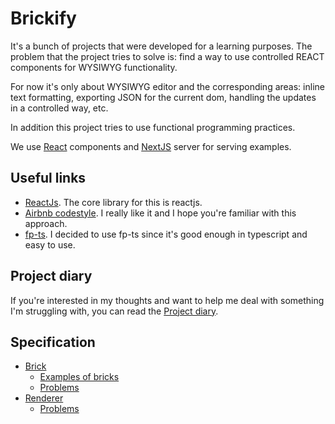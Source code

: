 # Brickify

It's a bunch of projects that were developed for a learning purposes. The problem that
the project tries to solve is: find a way to use controlled REACT components for WYSIWYG
functionality.

For now it's only about WYSIWYG editor and the corresponding areas: inline text
formatting, exporting JSON for the current dom, handling the updates in a controlled way,
etc.

In addition this project tries to use functional programming practices.

We use [React](https://react.dev/) components and [NextJS](https://nextjs.org/) server
for serving examples.

## Useful links

- [ReactJs](https://react.dev/). The core library for this is reactjs.
- [Airbnb codestyle](https://github.com/airbnb/javascript). I really like it and I hope
  you're familiar with this approach.
- [fp-ts](https://gcanti.github.io/fp-ts/). I decided to use fp-ts since it's good enough
  in typescript and easy to use.

## Project diary

If you're interested in my thoughts and want to help me deal with something I'm
struggling with, you can read the
[Project diary](https://github.com/brickifyio/editor/wiki/Project-diary).

## Specification

* [Brick](https://github.com/brickifyio/editor/wiki/Brick)
  * [Examples of bricks](https://github.com/brickifyio/editor/wiki/Brick#examples-of-bricks)
  * [Problems](https://github.com/brickifyio/editor/wiki/Brick#problems)
* [Renderer](https://github.com/brickifyio/editor/wiki/Renderer)
  * [Problems](https://github.com/brickifyio/editor/wiki/Renderer#problems)
